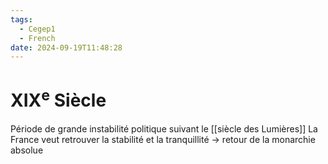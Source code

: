 ```yaml
---
tags:
  - Cegep1
  - French
date: 2024-09-19T11:48:28
---
```


# XIX<sup>e</sup> Siècle

Période de grande instabilité politique suivant le [[siècle des Lumières]]
La France veut retrouver la stabilité et la tranquillité -> retour de la monarchie absolue